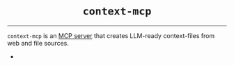<div align="center">
    <h1><code>context-mcp</code></h1>
</div>

---

`context-mcp` is an [MCP server](https://modelcontextprotocol.io/introduction#:~:text=MCP%20Servers%3A%20Lightweight%20programs%20that%20each%20expose%20specific%20capabilities%20through%20the%20standardized%20Model%20Context%20Protocol) that creates LLM-ready context-files from web and file sources.

- 